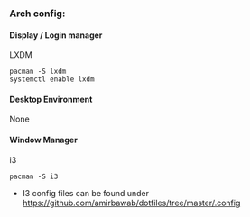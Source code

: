 ### Arch config:
#### Display / Login manager
LXDM
```
pacman -S lxdm
systemctl enable lxdm
```

#### Desktop Environment
None

#### Window Manager
i3
```
pacman -S i3
```
* I3 config files can be found under https://github.com/amirbawab/dotfiles/tree/master/.config

